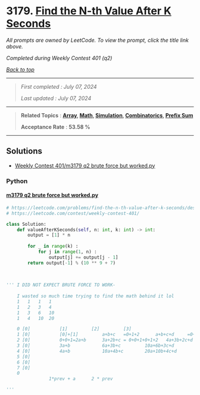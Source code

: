 # 3179. [Find the N-th Value After K Seconds](<https://leetcode.com/problems/find-the-n-th-value-after-k-seconds>)

*All prompts are owned by LeetCode. To view the prompt, click the title link above.*

*Completed during Weekly Contest 401 (q2)*

*[Back to top](<../README.md>)*

------

> *First completed : July 07, 2024*
>
> *Last updated : July 07, 2024*

------

> **Related Topics** : **[Array](<by_topic/Array.md>), [Math](<by_topic/Math.md>), [Simulation](<by_topic/Simulation.md>), [Combinatorics](<by_topic/Combinatorics.md>), [Prefix Sum](<by_topic/Prefix Sum.md>)**
>
> **Acceptance Rate** : **53.58 %**

------

## Solutions

- [Weekly Contest 401/m3179 q2 brute force but worked.py](<../my-submissions/Weekly Contest 401/m3179 q2 brute force but worked.py>)
### Python
#### [m3179 q2 brute force but worked.py](<../my-submissions/Weekly Contest 401/m3179 q2 brute force but worked.py>)
```Python
# https://leetcode.com/problems/find-the-n-th-value-after-k-seconds/description/
# https://leetcode.com/contest/weekly-contest-401/

class Solution:
    def valueAfterKSeconds(self, n: int, k: int) -> int:
        output = [1] * n
        
        for _ in range(k) :
            for j in range(1, n) :
                output[j] += output[j - 1]
        return output[-1] % (10 ** 9 + 7)
        
        
        
''' I DID NOT EXPECT BRUTE FORCE TO WORK-
    
    I wasted so much time trying to find the math behind it lol
    1	1	1	1
    1	2	3	4
    1	3	6	10
    1	4	10	20

    0 [0]			[1]			[2]			[3]
    1 [0]			[0]+[1]			a+b+c   =0+1+2		a+b+c+d		=0+1+2+3
    2 [0]			0+0+1=2a+b		3a+2b+c = 0+0+1+0+1+2	4a+3b+2c+d	=0+0+1+0+1+2+0+1+2+3	
    3 [0]			3a+b			6a+3b+c			10a+6b+3c+d
    4 [0]			4a+b			10a+4b+c		20a+10b+4c+d
    5 [0]									
    6 [0]						
    7 [0]			
    0			
                1*prev + a		2 * prev 

'''
```

